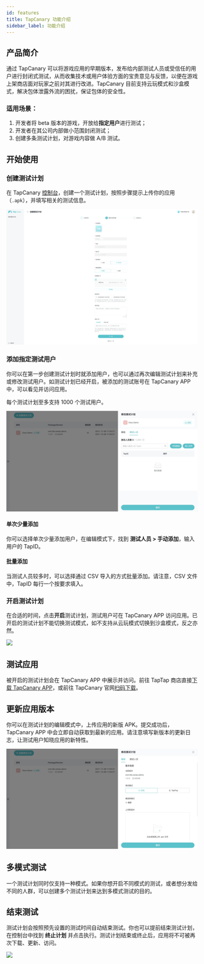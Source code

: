 ```yaml
---
id: features
title: TapCanary 功能介绍
sidebar_label: 功能介绍
---
```


## 产品简介

通过 TapCanary 可以将游戏应用的早期版本，发布给内部测试人员或受信任的用户进行封闭式测试，从而收集技术或用户体验方面的宝贵意见与反馈，以便在游戏上架商店面对玩家之前对其进行改进。TapCanary 目前支持云玩模式和沙盒模式，解决包体泄露外流的困扰，保证包体的安全性。

### 适用场景：

1. 开发者将 beta 版本的游戏，开放给**指定用户**进行测试；
2. 开发者在其公司内部做小范围封闭测试；
3. 创建多条测试计划，对游戏内容做 A/B 测试。

## 开始使用

### 创建测试计划

在 TapCanary [控制台](https://canary.developer.taptap.com/dashboard/plan-list)，创建一个测试计划，按照步骤提示上传你的应用（`.apk`），并填写相关的测试信息。

![](/img/canary/create-plan.png)

### 添加指定测试用户

你可以在第一步创建测试计划时就添加用户，也可以通过再次编辑测试计划来补充或修改测试用户。如测试计划已经开启，被添加的测试账号在 TapCanary APP 中，可以看见并访问应用。

每个测试计划至多支持 1000 个测试用户。

![](/img/canary/manage-participants.jpg)

#### 单次少量添加

你可以选择单次少量添加用户，在编辑模式下，找到 **测试人员 > 手动添加**，输入用户的 TapID。

#### 批量添加

当测试人员较多时，可以选择通过 CSV 导入的方式批量添加。请注意，CSV 文件中，TapID 每行一个按要求填入。

### 开启测试计划

在合适的时间，点击**开启**测试计划，测试用户可在 TapCanary APP 访问应用。已开启的测试计划不能切换测试模式，如不支持从云玩模式切换到沙盒模式，反之亦然。

![](/img/canary/start.jpg)

## 测试应用

被开启的测试计划会在 TapCanary APP 中展示并访问。前往 TapTap 商店直接[下载 TapCanary APP](https://www.taptap.com/app/222711)，或前往 TapCanary 官网[扫码下载](https://canary.developer.taptap.com/)。

## 更新应用版本

你可以在测试计划的编辑模式中，上传应用的新版 APK。提交成功后，TapCanary APP 中会立即自动获取到最新的应用。请注意填写新版本的更新日志，让测试用户知晓应用的新特性。

![](/img/canary/edit-plan.jpg)

## 多模式测试

一个测试计划同时仅支持一种模式。如果你想开启不同模式的测试，或者想分发给不同的人群，可以创建多个测试计划来达到多模式测试的目的。

## 结束测试

测试计划会按照预先设置的测试时间自动结束测试。你也可以提前结束测试计划，在控制台中找到 **终止计划** 并点击执行。测试计划结束或终止后，应用将不可被再次下载、更新、访问。

![](/img/canary/end.jpg)
